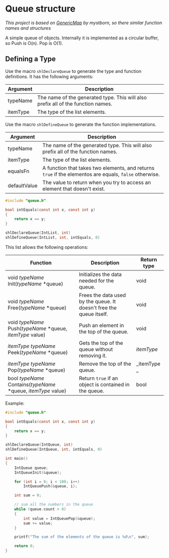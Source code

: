 # Queue structure
_This project is based on [GenericMap](https://github.com/mystborn/GenericMap) by mystborn, so there similar function names and structures_

A simple queue of objects. Internally it is implemented as a circular buffer, so Push is O(n). Pop is O(1).

## Defining a Type
Use the macro `shlDeclareQueue` to generate the type and function definitions. It has the following arguments:

| Argument | Description |
| --- | --- |
| typeName | The name of the generated type. This will also prefix all of the function names. |
| itemType | The type of the list elements. |

Use the macro `shlDefineQueue` to generate the function implementations.

| Argument | Description |
| --- | --- |
| typeName | The name of the generated type. This will also prefix all of the function names. |
| itemType | The type of the list elements. |
| equalsFn | A function that takes two elements, and returns `true` if the elementos are equals, `false` otherwise. |
| defaultValue | The value to return when you try to access an element that doesn't exist. |

```c
#include "queue.h"

bool intEquals(const int x, const int y)
{
    return x == y;
}

shlDeclareQueue(IntList, int)
shlDefineQueue(IntList, int, intEquals, 0)
```

This list allows the following operations:

| Function | Description | Return type |
| --- | --- | --- |
| void _typeName_ Init(_typeName_ *queue) | Initializes the data needed for the queue. | void |
| void _typeName_ Free(_typeName_ *queue) | Frees the data used by the queue. It doesn't free the queue itself. | void |
| void _typeName_ Push(_typeName_ *queue, _itemType_ value) | Push an element in the top of the queue. | void |
| _itemType_ _typeName_ Peek(_typeName_ *queue) | Gets the top of the queue without removing it. | _itemType_ |
| _itemType_ _typeName_ Pop(_typeName_ *queue) | Remove the top of the queue. | _itemType _ | 
| bool _typeName_ Contains(_typeName_ *queue, _itemType_ value) | Return `true` if an object is contained in the queue. | bool | 

Example:
```c
#include "queue.h"

bool intEquals(const int x, const int y)
{
    return x == y;
}

shlDeclareQueue(IntQueue, int)
shlDefineQueue(IntQueue, int, intEquals, 0)

int main()
{
    IntQueue queue;
    IntQueueInit(&queue);

    for (int i = 0; i < 100; i++)
        IntQueuePush(&queue, i);

    int sum = 0;

    // sum all the numbers in the queue
    while (queue.count > 0)
    {
        int value = IntQueuePop(&queue);
        sum += value;
    }

    printf("The sum of the elements of the queue is %d\n", sum);

    return 0;
}
```